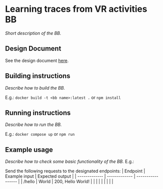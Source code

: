 # Learning traces from VR activities BB

_Short description of the BB._

## Design Document
See the design document [here](docs/design-document.md).

## Building instructions
_Describe how to build the BB._

E.g.: `docker build -t <bb name>:latest .` or `npm install` 

## Running instructions
_Describe how to run the BB._

E.g.: `docker compose up` or `npm run`

## Example usage
_Describe how to check some basic functionality of the BB._
E.g.:

Send the following requests to the designated endpoints:
| Endpoint      | Example input | Expected output   |
| ------------- | ------------- | ----------------- |
| /hello        | World         | 200, Hello World! |
|               |               |                   |
|               |               |                   |
